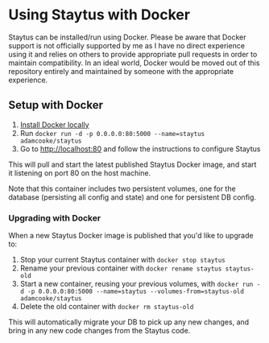 # Using Staytus with Docker

Staytus can be installed/run using Docker. Please be aware that Docker support is not officially supported by me as I have no direct experience using it and relies on others to provide appropriate pull requests in order to maintain compatibility. In an ideal world, Docker would be moved out of this repository entirely and maintained by someone with the appropriate experience.

## Setup with Docker

1. [Install Docker locally](https://docs.docker.com/installation/)
2. Run `docker run -d -p 0.0.0.0:80:5000 --name=staytus adamcooke/staytus`
3. Go to [http://localhost:80](http://localhost:80) and follow the instructions to configure Staytus

This will pull and start the latest published Staytus Docker image, and start it listening on port 80 on the host machine.

Note that this container includes two persistent volumes, one for the database (persisting all config and state) and one for persistent DB config.

### Upgrading with Docker

When a new Staytus Docker image is published that you'd like to upgrade to:

1. Stop your current Staytus container with `docker stop staytus`
2. Rename your previous container with `docker rename staytus staytus-old`
3. Start a new container, reusing your previous volumes, with `docker run -d -p 0.0.0.0:80:5000 --name=staytus --volumes-from=staytus-old adamcooke/staytus`
4. Delete the old container with `docker rm staytus-old`

This will automatically migrate your DB to pick up any new changes, and bring in any new code changes from the Staytus code.
